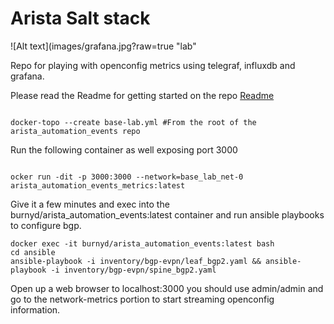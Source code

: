 # Arista Salt stack
![Alt text](images/grafana.jpg?raw=true "lab"

Repo for playing with openconfig metrics using telegraf, influxdb and grafana.

Please read the Readme for getting started on the repo [Readme](https://github.com/burnyd/arista_automation_events/blob/master/README.md)
```console

docker-topo --create base-lab.yml #From the root of the arista_automation_events repo
```

Run the following container as well exposing port 3000

```console

ocker run -dit -p 3000:3000 --network=base_lab_net-0 arista_automation_events_metrics:latest
```

Give it a few minutes and exec into the burnyd/arista_automation_events:latest container and run ansible playbooks to configure bgp.

```console
docker exec -it burnyd/arista_automation_events:latest bash
cd ansible
ansible-playbook -i inventory/bgp-evpn/leaf_bgp2.yaml && ansible-playbook -i inventory/bgp-evpn/spine_bgp2.yaml
```

Open up a web browser to localhost:3000 you should use admin/admin and go to the network-metrics portion to start streaming openconfig information.

